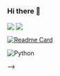 ### Hi there 👋

<!--
**yuhansu615/yuhansu615** is a ✨ _special_ ✨ repository because its `README.md` (this file) appears on your GitHub profile.

Here are some ideas to get you started:

- 🔭 I’m currently working on a cool projects. 
- 🌱 I’m currently learning Java and C++.
- 👯 I’m looking to collaborate on ...
- 🤔 I’m looking for help with ...
- 💬 Ask me about ...
- 📫 How to reach me: wendysu0615@gmail.com
- 😄 Pronouns: she/her
- ⚡ Fun fact: chill and easygoing. 

<!--状态展示：-->
<img align="center"  src="https://github-readme-stats.vercel.app/api?username=yuhansu615&show_icons=true&theme=radical"/>

<!--语言使用统计：-->
<img align="center"  src="https://github-readme-stats.vercel.app/api/top-langs/?username=yuhansu615&theme=radical&layout=compact"  />

[![Readme Card](https://github-readme-stats.vercel.app/api/pin/?username=yuhansu615&repo=yuhansu615)](https://github.com/yuhansu615/yuhansu615.git)


<!-- 例如下面的图片会显示一个绿色的label为lLanguage，信息为Python的徽标 -->

![Python](https://img.shields.io/badge/Python-3373A7?style=flat-square&logo=python&logoColor=white)

-->
